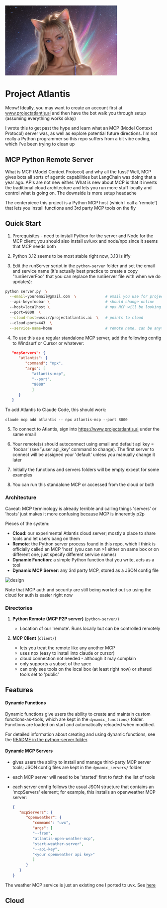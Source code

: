![happy](/happy.png)

# Project Atlantis
Meow! Ideally, you may want to create an account first at www.projectatlantis.ai and then have the bot walk you through setup (assuming everything works okay)

I wrote this to get past the hype and learn what an MCP (Model Context Protocol) server was, as well as explore potential future directions. I'm not really a Python programmer so this repo suffers from a bit vibe coding, which I've been trying to clean up

## MCP Python Remote Server

What is MCP (Model Context Protocol) and why all the fuss? Well, MCP gives bots all sorts of agentic capabilities but LangChain was doing that a year ago. APIs are not new either. What is new about MCP is that it inverts the traditional cloud architecture and lets you run more stuff locally and control what is going on. The downside is more setup headache

The centerpiece this project is a Python MCP host (which I call a 'remote') that lets you install functions and 3rd party MCP tools on the fly

## Quick Start

1. Prerequisites - need to install Python for the server and Node for the MCP client; you should also install uv/uvx and node/npx since it seems that MCP needs both


2. Python 3.12 seems to be most stable right now, 3.13 is iffy

3. Edit the runServer script in the `python-server` folder and set the email and service name (it's actually best practice to create a copy "runServerFoo" that you can replace the runServer file with when we do updates):

```bash
python server.py  \
  --email=youremail@gmail.com  \             # email you use for project atlantis
  --api-key=foobar \                         # should change online
  --host=localhost \                         # npx MCP will be looking here to connect to remote (assumes there is at least one running locally)
  --port=8000  \
  --cloud-host=wss://projectatlantis.ai  \   # points to cloud
  --cloud-port=443  \
  --service-name=home                        # remote name, can be anything but must be unique across all machines
```
4. To use this as a regular standalone MCP server, add the following config to Windsurf or Cursor or whatever:

```json
   "mcpServers": {
      "atlantis": {
         "command": "npx",
         "args": [
            "atlantis-mcp",
            "--port",
            "8000"
            ]
      }
   }
```

To add Atlantis to Claude Code, this should work:

```claude mcp add atlantis -- npx atlantis-mcp --port 8000```

5. To connect to Atlantis, sign into https://www.projectatlantis.ai under the same email

6. Your remote(s) should autoconnect using email and default api key = 'foobar' (see '\user api_key' command to change). The first server to connect will be assigned your 'default' unless you manually change it later

7. Initially the functions and servers folders will be empty except for some examples

8. You can run this standalone MCP or accessed from the cloud or both

### Architecture

Caveat: MCP terminology is already terrible and calling things 'servers' or 'hosts' just makes it more confusing because MCP is inherently p2p

Pieces of the system:

- **Cloud**: our experimental Atlantis cloud server; mostly a place to share tools and let users bang on them
- **Remote**: the Python server process found in this repo, which I think is officially called an MCP 'host' (you can run >1 either on same box or on different one, just specify different service names)
- **Dynamic Function**: a simple Python function that you write, acts as a tool
- **Dynamic MCP Server**: any 3rd party MCP, stored as a JSON config file

![design](/design.png)

Note that MCP auth and security are still being worked out so using the cloud for auth is easier right now

### Directories

1. **Python Remote (MCP P2P server)** (`python-server/`)
   - Location of our 'remote'. Runs locally but can be controlled remotely

2. **MCP Client** (`client/`)
   - lets you treat the remote like any another MCP
   - uses npx (easy to install into claude or cursor)
   - cloud connection not needed - although it may complain
   - only supports a subset of the spec
   - can only see tools on the local box (at least right now) or shared
     tools set to 'public'


## Features

#### Dynamic Functions

Dynamic functions give users the ability to create and maintain custom functions-as-tools, which are kept in the `dynamic_functions/` folder. Functions are loaded on start and automatically reloaded when modified.

For detailed information about creating and using dynamic functions, see the [README in the python-server folder](python-server/README.dynamic_functions.md).

#### Dynamic MCP Servers

- gives users the ability to install and manage third-party MCP server tools; JSON config files are kept in the `dynamic_servers/` folder
- each MCP server will need to be 'started' first to fetch the list of tools
- each server config follows the usual JSON structure that contains an 'mcpServers' element; for example, this installs an openweather MCP server:

   ```json
   {
      "mcpServers": {
         "openweather": {
            "command": "uvx",
            "args": [
            "--from",
            "atlantis-open-weather-mcp",
            "start-weather-server",
            "--api-key",
            "<your openweather api key>"
            ]
         }
      }
   }
   ```

The weather MCP service is just an existing one I ported to uvx. See [here](https://github.com/ProjectAtlantis-dev/atlantis-open-weather-mcp)


## Cloud

